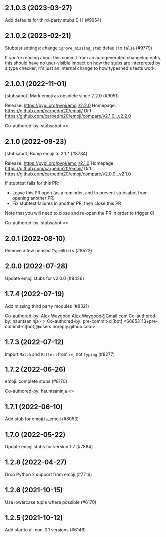 ## 2.1.0.3 (2023-03-27)

Add defaults for third-party stubs E-H (#9954)

## 2.1.0.2 (2023-02-21)

Stubtest settings: change `ignore_missing_stub` default to `false` (#9779)

If you're reading about this commit from an autogenerated changelog entry, this should have no user-visible impact on how the stubs are interpreted by a type checker; it's just an internal change to how typeshed's tests work.

## 2.1.0.1 (2022-11-01)

[stubsabot] Mark emoji as obsolete since 2.2.0 (#9051)

Release: https://pypi.org/pypi/emoji/2.2.0
Homepage: https://github.com/carpedm20/emoji/
Diff: https://github.com/carpedm20/emoji/compare/v2.1.0...v2.2.0

Co-authored-by: stubsabot <>

## 2.1.0 (2022-09-23)

[stubsabot] Bump emoji to 2.1.* (#8784)

Release: https://pypi.org/pypi/emoji/2.1.0
Homepage: https://github.com/carpedm20/emoji/
Diff: https://github.com/carpedm20/emoji/compare/v2.0.0...v2.1.0

If stubtest fails for this PR:
- Leave this PR open (as a reminder, and to prevent stubsabot from opening another PR)
- Fix stubtest failures in another PR, then close this PR

Note that you will need to close and re-open the PR in order to trigger CI

Co-authored-by: stubsabot <>

## 2.0.1 (2022-08-10)

Remove a few unused `TypedDict`s (#8522)

## 2.0.0 (2022-07-28)

Update emoji stubs for v2.0.0 (#8426)

## 1.7.4 (2022-07-19)

Add missing third party modules (#8321)

Co-authored-by: Alex Waygood <Alex.Waygood@Gmail.com>
Co-authored-by: hauntsaninja <>
Co-authored-by: pre-commit-ci[bot] <66853113+pre-commit-ci[bot]@users.noreply.github.com>

## 1.7.3 (2022-07-12)

Import `Match` and `Pattern` from `re`, not `typing` (#8277)

## 1.7.2 (2022-06-26)

emoji: complete stubs (#8170)

Co-authored-by: hauntsaninja <>

## 1.7.1 (2022-06-10)

Add stub for emoji.is_emoji (#8053)

## 1.7.0 (2022-05-22)

Update emoji stubs for version 1.7 (#7884)

## 1.2.8 (2022-04-27)

Drop Python 2 support from emoji (#7716)

## 1.2.6 (2021-10-15)

Use lowercase tuple where possible (#6170)

## 1.2.5 (2021-10-12)

Add star to all non-0.1 versions (#6146)


